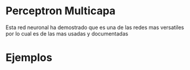 # Perceptron Multicapa
Esta red neuronal ha demostrado que es una de las redes mas versatiles por lo cual es de las mas usadas y documentadas

# Ejemplos
